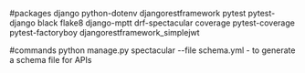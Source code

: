 #packages
django
python-dotenv
djangorestframework
pytest
pytest-django
black
flake8
django-mptt
drf-spectacular
coverage
pytest-coverage
pytest-factoryboy
djangorestframework_simplejwt

#commands
python manage.py spectacular --file schema.yml - to generate a schema file for APIs